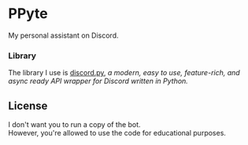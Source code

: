 # PPyte
My personal assistant on Discord.


### Library
The library I use is [discord.py](https://github.com/Rapptz/discord.py), <i>a modern, easy to use, feature-rich, and async ready API wrapper for Discord written in Python.</i>


## License 
I don't want you to run a copy of the bot.<br>
However, you're allowed to use the code for educational purposes.
